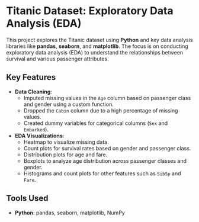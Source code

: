 # Titanic Dataset: Exploratory Data Analysis (EDA)

This project explores the Titanic dataset using **Python** and key data analysis libraries like **pandas**, **seaborn**, and **matplotlib**. The focus is on conducting exploratory data analysis (EDA) to understand the relationships between survival and various passenger attributes.

## Key Features
- **Data Cleaning**:
  - Imputed missing values in the `Age` column based on passenger class and gender using a custom function.
  - Dropped the `Cabin` column due to a high percentage of missing values.
  - Created dummy variables for categorical columns (`Sex` and `Embarked`).
- **EDA Visualizations**:
  - Heatmap to visualize missing data.
  - Count plots for survival rates based on gender and passenger class.
  - Distribution plots for age and fare.
  - Boxplots to analyze age distribution across passenger classes and gender.
  - Histograms and count plots for other features such as `SibSp` and `Fare`.

## Tools Used
- **Python**: pandas, seaborn, matplotlib, NumPy
